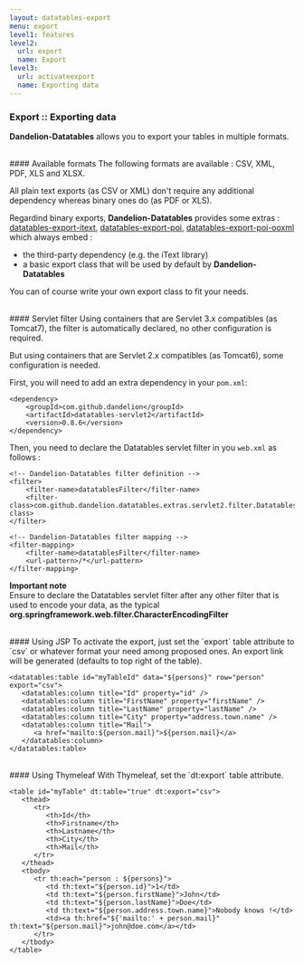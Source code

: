 ```yaml
---
layout: datatables-export
menu: export
level1: features
level2:
  url: export
  name: Export
level3:
  url: activateexport
  name: Exporting data
---
```


### Export :: Exporting data

**Dandelion-Datatables** allows you to export your tables in multiple formats.

<br />
#### Available formats
The following formats are available : CSV, XML, PDF, XLS and XLSX.

All plain text exports (as CSV or XML) don\'t require any additional dependency whereas binary ones do (as PDF or XLS). 

Regardind binary exports, **Dandelion-Datatables** provides some extras : [datatables-export-itext](https://github.com/dandelion/dandelion-datatables/tree/master/datatables-extras/datatables-export-itext), [datatables-export-poi](https://github.com/dandelion/dandelion-datatables/tree/master/datatables-extras/datatables-export-poi), [datatables-export-poi-ooxml](https://github.com/dandelion/dandelion-datatables/tree/master/datatables-extras/datatables-export-poi-ooxml) which always embed :

 * the third-party dependency (e.g. the iText library) 
 * a basic export class that will be used by default by **Dandelion-Datatables**

You can of course write your own export class to fit your needs.

<br />
#### Servlet filter
Using containers that are Servlet 3.x compatibles (as Tomcat7), the filter is automatically declared, no other configuration is required. 

But using containers that are Servlet 2.x compatibles (as Tomcat6), some configuration is needed.

First, you will need to add an extra dependency in your `pom.xml`:

    <dependency>
        <groupId>com.github.dandelion</groupId>
        <artifactId>datatables-servlet2</artifactId>
        <version>0.8.6</version>
    </dependency>

Then, you need to declare the Datatables servlet filter in you `web.xml` as follows :

    <!-- Dandelion-Datatables filter definition -->
    <filter>
        <filter-name>datatablesFilter</filter-name>
        <filter-class>com.github.dandelion.datatables.extras.servlet2.filter.DatatablesFilter</filter-class>
    </filter>

    <!-- Dandelion-Datatables filter mapping -->
    <filter-mapping>
        <filter-name>datatablesFilter</filter-name>
        <url-pattern>/*</url-pattern>
    </filter-mapping> 

<p class="alert alert-warn"><strong>Important note</strong><br /> Ensure to declare the Datatables servlet filter after any other filter that is used to encode your data, as the typical <strong>org.springframework.web.filter.CharacterEncodingFilter</strong></p>

<br />
#### Using JSP
To activate the export, just set the `export` table attribute to `csv` or whatever format your need among proposed ones. An export link will be generated (defaults to top right of the table).

	<datatables:table id="myTableId" data="${persons}" row="person" export="csv">
	   <datatables:column title="Id" property="id" />
	   <datatables:column title="FirstName" property="firstName" />
	   <datatables:column title="LastName" property="lastName" />
	   <datatables:column title="City" property="address.town.name" />
	   <datatables:column title="Mail">
	      <a href="mailto:${person.mail}">${person.mail}</a>
	   </datatables:column>
	</datatables:table>

<br />
#### Using Thymeleaf
With Thymeleaf, set the `dt:export` table attribute.

	<table id="myTable" dt:table="true" dt:export="csv">
	   <thead>
	      <tr>
	         <th>Id</th>
	         <th>Firstname</th>
	         <th>Lastname</th>
	         <th>City</th>
	         <th>Mail</th>
	      </tr>
	   </thead>
	   <tbody>
	      <tr th:each="person : ${persons}">
	         <td th:text="${person.id}">1</td>
	         <td th:text="${person.firstName}">John</td>
	         <td th:text="${person.lastName}">Doe</td>
	         <td th:text="${person.address.town.name}">Nobody knows !</td>
	         <td><a th:href="${'mailto:' + person.mail}" th:text="${person.mail}">john@doe.com</a></td>
	      </tr>
	   </tbody>
	</table>

